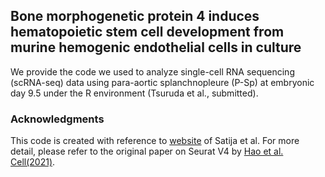 ## Bone morphogenetic protein 4 induces hematopoietic stem cell development from murine hemogenic endothelial cells in culture
We provide the code we used to analyze single-cell RNA sequencing (scRNA-seq) data using para-aortic splanchnopleure (P-Sp) at embryonic day 9.5 under the R environment (Tsuruda et al., submitted).

### Acknowledgments
This code is created with reference to [website](https://satijalab.org/seurat/) of Satija et al. For more detail, please refer to the original paper on Seurat V4 by [Hao et al. Cell(2021)](https://doi.org/10.1016/j.cell.2021.04.048).
